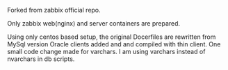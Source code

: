 Forked from zabbix official repo.

Only zabbix web(nginx) and server containers are prepared.

Using only centos based setup, the original Docerfiles are rewritten from MySql version
Oracle clients added and and compiled with thin client.
One small code change made for varchars. I am using varchars instead of nvarchars in db scripts.
